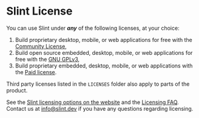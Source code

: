 <!-- Copyright © SixtyFPS GmbH <info@slint.dev> ; SPDX-License-Identifier: GPL-3.0-only OR LicenseRef-Slint-Royalty-free-2.0 OR LicenseRef-Slint-Software-3.0 -->

# Slint License

You can use Slint under ***any*** of the following licenses, at your choice:

1. Build proprietary desktop, mobile, or web applications for free with the [Community License](LICENSES/LicenseRef-Slint-Royalty-free-2.0.md),
2. Build open source embedded, desktop, mobile, or web applications for free with the [GNU GPLv3](LICENSES/GPL-3.0-only.txt),
3. Build proprietary embedded, desktop, mobile, or web applications with the [Paid license](LICENSES/LicenseRef-Slint-Software-3.0.md).

Third party licenses listed in the `LICENSES` folder also apply to parts of the product.

See the [Slint licensing options on the website](https://slint.dev/pricing.html) and the [Licensing FAQ](FAQ.md#licensing).
Contact us at [info@slint.dev](mailto:info@slint.dev) if you have any questions regarding licensing.
